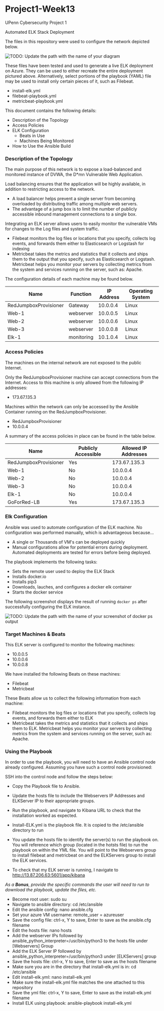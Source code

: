 # Project1-Week13
UPenn Cybersecurity Project 1

Automated ELK Stack Deployment

The files in this repository were used to configure the network depicted below.

![TODO: Update the path with the name of your diagram](Images/diagram_filename.png)

These files have been tested and used to generate a live ELK deployment on Azure. They can be used to either recreate the entire deployment pictured above. Alternatively, select portions of the playbook (YAML) file may be used to install only certain pieces of it, such as Filebeat.

  - install-elk.yml
  - filebeat-playbook.yml
  - metricbeat-playbook.yml

This document contains the following details:
- Description of the Topology
- Access Policies
- ELK Configuration
  - Beats in Use
  - Machines Being Monitored
- How to Use the Ansible Build


### Description of the Topology

The main purpose of this network is to expose a load-balanced and monitored instance of DVWA, the D*mn Vulnerable Web Application.

Load balancing ensures that the application will be highly available, in addition to restricting access to the network.
- A load balancer helps prevent a single server from becoming overloaded by distributing traffic among multiple web servers. 
- The advantage of a jump box is to limit the number of publicly accessible inbound management connections to a single box. 

Integrating an ELK server allows users to easily monitor the vulnerable VMs for changes to the Log files and system traffic.
- Filebeat monitors the log files or locations that you specify, collects log events, and forwards them either to Elasticsearch or Logstash for indexing
- Metricbeat takes the metrics and statistics that it collects and ships them to the output that you specify, such as Elasticsearch or Logstash. Metricbeat helps you monitor your servers by collecting metrics from the system and services running on the server, such as: Apache.

The configuration details of each machine may be found below.

| Name     | Function | IP Address | Operating System |
|----------|----------|------------|------------------|
| RedJumpboxProvisioner | Gateway  | 10.0.0.4   | Linux            |
| Web-1    | webserver| 10.0.0.5   | Linux            |
| Web-2    | webserver| 10.0.0.6   | Linux            |
| Web-3    | webserver| 10.0.0.8   | Linux            |
| Elk-1    | monitoring| 10.1.0.4  | Linux            |


### Access Policies

The machines on the internal network are not exposed to the public Internet. 

Only the RedJumpboxProvisioner machine can accept connections from the Internet. Access to this machine is only allowed from the following IP addresses:
- 173.67.135.3

Machines within the network can only be accessed by the Ansible Container running on the RedJumpboxProvisioner.
- RedJumpboxProvisioner
- 10.0.0.4

A summary of the access policies in place can be found in the table below.

| Name     | Publicly Accessible | Allowed IP Addresses |
|----------|---------------------|----------------------|
| RedJumpboxProvisioner | Yes                 | 173.67.135.3    |
| Web-1     | No                 |  10.0.0.4                    |
| Web-2     | No                 |  10.0.0.4             |
| Web-3     | No                 |  10.0.0.4             |
| Elk-1     | No                 |  10.0.0.4             |
| GoForRed-LB | Yes                 | 173.67.135.3    |

### Elk Configuration

Ansible was used to automate configuration of the ELK machine. No configuration was performed manually, which is advantageous because...
- A single or Thousands of VM's can be deployed quickly
- Manual configurations allow for potential errors during deployment. Automated deployments are tested for errors before being deployed.

The playbook implements the following tasks:
- Sets the remote user used to deploy the ELK Stack
- Installs docker.io
- Installs pip3
- Downloads, lauches, and configures a docker elk container
- Starts the docker service 

The following screenshot displays the result of running `docker ps` after successfully configuring the ELK instance.

![TODO: Update the path with the name of your screenshot of docker ps output](Images/docker_ps_output.png)

### Target Machines & Beats
This ELK server is configured to monitor the following machines:
- 10.0.0.5
- 10.0.0.6
- 10.0.0.8

We have installed the following Beats on these machines:
- Filebeat
- Metricbeat

These Beats allow us to collect the following information from each machine:
- Filebeat monitors the log files or locations that you specify, collects log events, and forwards them either to ELK
- Metricbeat takes the metrics and statistics that it collects and ships them to ELK. Metricbeat helps you monitor your servers by collecting metrics from the system and services running on the server, such as: Apache.

### Using the Playbook
In order to use the playbook, you will need to have an Ansible control node already configured. Assuming you have such a control node provisioned: 

SSH into the control node and follow the steps below:
- Copy the Playbook file to Ansible.
- Update the hosts file to include the Webservers IP Addresses and ELKServer IP to their appropriate groups. 
- Run the playbook, and navigate to Kibana URL to check that the installation worked as expected.

- Install-ELK.yml is the playbook file.  It is copied to the /etc/ansible directory to run
- You update the hosts file to identify the server(s) to run the playbook on. You will reference which group (located in the hotsts file) to run the playbook on within the YML file.  You will point to the Webservers group to install filebeat and metricbeat on and the ELKServers group to install the ELK services.
- To check that my ELK server is running, I navigate to http://13.87.206.63:5601/app/kibana

_As a **Bonus**, provide the specific commands the user will need to run to download the playbook, update the files, etc._

- Become root user: sudo su
- Navigate to ansible directory: cd /etc/ansible
- Edit the ansible config: nano ansible.cfg
- Set your azure VM username: remote_user = azureuser
- Save the config file: ctrl-x,  Y to save, Enter to save as the ansible.cfg filename
- Edit the hosts file: nano hosts
- Add the webserver IPs followed by ansible_python_interpreter=/usr/bin/python3 to the hosts file under [Webservers] Group
- Add the ELK Server IP followed by ansible_python_interpreter=/usr/bin/python3 under [ELKServers] group
- Save the hosts file: ctrl-x,  Y to save, Enter to save as the hosts filename
- Make sure you are in the directory that install-elk.yml is in: cd /etc/ansible
- Edit install-elk.yml: nano install-elk.yml
- Make sure the install-elk.yml file matches the one attached to this repository
- Save the yml file: ctrl-x,  Y to save, Enter to save as the install-elk.yml filename
- Install ELK using playbook: ansible-playbook install-elk.yml

